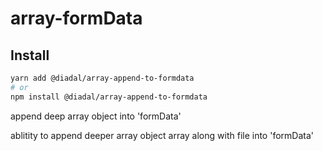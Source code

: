 # array-formData

## Install
```bash
yarn add @diadal/array-append-to-formdata
# or
npm install @diadal/array-append-to-formdata
```

append deep array object into 'formData'

ablitity to append deeper array object array along with file into 'formData'
